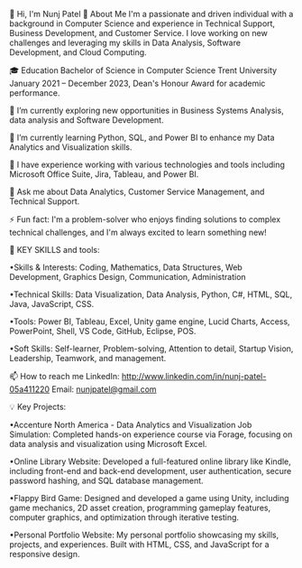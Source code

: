 👋 Hi, I'm Nunj Patel
🚀 About Me
I'm a passionate and driven individual with a background in Computer Science and experience in Technical Support, Business Development, and Customer Service. 
I love working on new challenges and leveraging my skills in Data Analysis, Software Development, and Cloud Computing.

🎓 Education
    Bachelor of Science in Computer Science
    Trent University
    January 2021 – December 2023, Dean's Honour Award for academic performance.

🔭 I’m currently exploring new opportunities in Business Systems Analysis, data analysis and Software Development.

🌱 I’m currently learning Python, SQL, and Power BI to enhance my Data Analytics and Visualization skills.

💼 I have experience working with various technologies and tools including Microsoft Office Suite, Jira, Tableau, and Power BI.

💬 Ask me about Data Analytics, Customer Service Management, and Technical Support.

⚡ Fun fact: I'm a problem-solver who enjoys finding solutions to complex technical challenges, and I'm always excited to learn something new!

🔧 KEY SKILLS and tools:
                
•Skills & Interests: Coding, Mathematics, Data Structures, Web Development, Graphics Design, Communication, Administration
                
•Technical Skills: Data Visualization, Data Analysis, Python, C#, HTML, SQL, Java, JavaScript, CSS.
                
•Tools: Power BI, Tableau, Excel, Unity game engine, Lucid Charts, Access, PowerPoint, Shell, VS Code, GitHub, Eclipse, POS.
                
•Soft Skills: Self-learner, Problem-solving, Attention to detail, Startup Vision, Leadership, Teamwork, and management.


📫 How to reach me
LinkedIn: http://www.linkedin.com/in/nunj-patel-05a411220
Email: nunjpatel@gmail.com

💡 Key Projects:

•Accenture North America - Data Analytics and Visualization Job Simulation: Completed hands-on experience course via Forage, focusing on data analysis and visualization using Microsoft Excel.

•Online Library Website: Developed a full-featured online library like Kindle, including front-end and back-end development, user authentication, secure password hashing, and SQL database management.

•Flappy Bird Game: Designed and developed a game using Unity, including game mechanics, 2D asset creation, programming gameplay features, computer graphics, and optimization through iterative testing.

•Personal Portfolio Website: My personal portfolio showcasing my skills, projects, and experiences. Built with HTML, CSS, and JavaScript for a responsive design.
